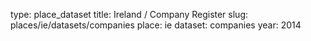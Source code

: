 type: place_dataset
title: Ireland / Company Register
slug: places/ie/datasets/companies
place: ie
dataset: companies
year: 2014
